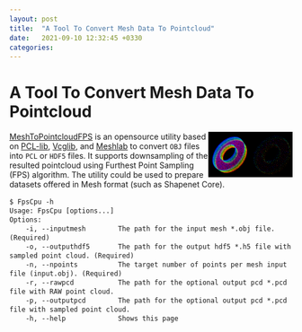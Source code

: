 ```yaml
---
layout: post
title:  "A Tool To Convert Mesh Data To Pointcloud"
date:   2021-09-10 12:32:45 +0330
categories:
---
```


# A Tool To Convert Mesh Data To Pointcloud
<img align="right" width="150" src="https://raw.githubusercontent.com/salehjg/MeshToPointcloudFPS/master/data/image.png">

[MeshToPointcloudFPS](https://github.com/salehjg/MeshToPointcloudFPS) is an opensource utility based on [PCL-lib](https://github.com/PointCloudLibrary/pcl), [Vcglib](https://github.com/cnr-isti-vclab/vcglib), and [Meshlab](https://github.com/cnr-isti-vclab/meshlab) to convert `OBJ` files into `PCL` or `HDF5` files. It supports downsampling of the resulted pointcloud using Furthest Point Sampling (FPS) algorithm. The utility could be used to prepare datasets offered in Mesh format (such as Shapenet Core).

```
$ FpsCpu -h
Usage: FpsCpu [options...]
Options:
    -i, --inputmesh        The path for the input mesh *.obj file. (Required)
    -o, --outputhdf5       The path for the output hdf5 *.h5 file with sampled point cloud. (Required)
    -n, --npoints          The target number of points per mesh input file (input.obj). (Required)
    -r, --rawpcd           The path for the optional output pcd *.pcd file with RAW point cloud.
    -p, --outputpcd        The path for the optional output pcd *.pcd file with sampled point cloud.
    -h, --help             Shows this page 
```
